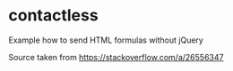 # contactless
Example how to send HTML formulas without jQuery

Source taken from https://stackoverflow.com/a/26556347
